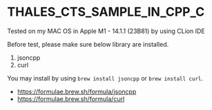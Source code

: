 # THALES_CTS_SAMPLE_IN_CPP_C


Tested on my MAC OS in Apple M1 - 14.1.1 (23B81) by using CLion IDE

Before test, please make sure below library are installed.

1. jsoncpp
2. curl

You may install by using `brew install jsoncpp` or `brew install curl`.
- https://formulae.brew.sh/formula/jsoncpp
- https://formulae.brew.sh/formula/curl


